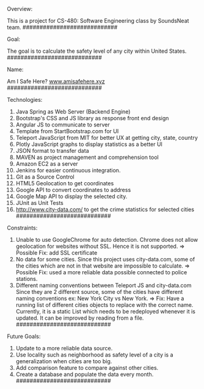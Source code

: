 Overview:

This is a project for CS-480: Software Engineering class by SoundsNeat team.
############################

Goal:

The goal is to calculate the safety level of any city within United States.
############################

Name:

Am I Safe Here?
www.amisafehere.xyz
############################

Technologies:

1. Java Spring as Web Server (Backend Engine)
2. Bootstrap's CSS and JS library as response front end design
3. Angular JS to communicate to server
3. Template from StartBootstrap.com for UI
4. Teleport JavaScript from MIT for better UX at getting city, state, country
5. Plotly JavaScript graphs to display statistics as a better UI
6. JSON format to transfer data
7. MAVEN as project management and comprehension tool
8. Amazon EC2 as a server
9. Jenkins for easier continuous integration.
10. Git as a Source Control
11. HTML5 Geolocation to get coordinates
12. Google API to convert coordinates to address
13. Google Map API to display the selected city.
14. JUnit as Unit Tests
15. http://www.city-data.com/ to get the crime statistics for selected cities
############################

Constraints:

1. Unable to use GoogleChrome for auto detection.
    Chrome does not allow geolocation for websites without SSL.
    Hence it is not supported.
    => Possible Fix: add SSL certificate
2. No data for some cities.
    Since this project uses city-data.com, some of the cities which are not in that website
    are impossible to calculate.
    => Possible Fix: used a more reliable data possible connected to police stations.
3. Different naming conventions between Teleport JS and city-data.com
    Since they are 2 different source, some of the cities have different naming conventions
    ex: New York City vs New York.
    => Fix: Have a running list of different cities objects to replace with the correct name.
            Currently, it is a static List which needs to be redeployed whenever it is updated.
            It can be improved by reading from a file.
############################

Future Goals:

1. Update to a more reliable data source.
2. Use locality such as neighborhood as safety level of a city is a generalization when cities are too big.
3. Add comparison feature to compare against other cities.
4. Create a database and populate the data every month.
############################


